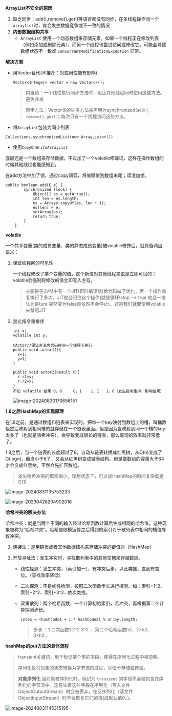 **ArrayList不安全的原因**

1. 缺乏同步：add(),remove(),get()等语言都没有同步，在多线程操作同一个`arraylist`时，肯会发生数据竞争或不一致的情况
2. **内部数据结构共享**：
   - `ArrayList` 使用一个动态数组来存储元素。如果一个线程正在修改列表（例如添加或删除元素），而另一个线程也尝试访问或修改它，可能会导致数组状态不一致或 `ConcurrentModificationException` 异常。

**解决方案**

- 用Vector替代(不推荐：对应用性能有影响)

  ```
  Vector<Integer> vector = new Vector<>();
  ```

  > 内置锁：一个线性执行同步方法时，阻止其他线程同时使用这些方法。避免并发
  >
  > 同步方法：Vector类的许多方法被声明为synchronized(`add()`, `remove()`, `get()`),每次只有一个线程访问这些方法。

- 将`ArrayList`包装为同步列表

```
Collections.synchronizedList(new ArrayList<>())
```

- 使用`CopyOnWriteArrayList`

底层还是一个数组来存储数据，不过加了一个volatile修饰词，这样在操作数组的时候其他线程也能感知到。

在add方法中加了锁，通过copy阔容，将值赋值到数组末尾；读没加锁。

```
public boolean add(E e) {
        synchronized (lock) {
            Object[] es = getArray();
            int len = es.length;
            es = Arrays.copyOf(es, len + 1);
            es[len] = e;
            setArray(es);
            return true;
        }
    }
```

**volatile**

一个共享变量(类的成员变量、类的静态成员变量)被volatile修饰后，就具备两层语义：

1. 保证线程间的可见性  

   一个线程修改了某个变量的值，这个新值对其他线程来说是立即可见的；volatile会强制将修改的值立即写入主存。

   > 主要是在JVM中有一个JIT(即时编译器)给代码做了优化，若一个操作重复执行了多次，JIT就会记住这个操作(就是循环!stop  –>  true  他会一直认为是ture  突然变为false是依然不会停止)，这是我们就要使用volatile来禁用JIT

2. 禁止指令重排序

   ```
   int x;
   volatile int y;
   
   @Actor//保证方法内代码在同一个线程下执行
   public void actor1(){
     x=1;
     y=1;
   }
   
   public void actor2(Result r){
     r.r1=y;
     r.r2=x;
   }
   不加 volatile 结果 0，0     0，1    1，1   1，0（发生指令重排，影响结果）
   ```

   ![image-20240830170656151](C:\Users\ASUS\AppData\Roaming\Typora\typora-user-images\image-20240830170656151.png)

**1.8之后HashMap的实现原理**

在1.8之前，是通过数组和链表来实现的，把每一个key映射到数组上的槽，叫桶数组然后映射到相同槽的就存储在一个链表里面。但是因为当映射到同一个槽的key太多了（也就是哈希冲突），会导致变成很长的链表，那么查询的效率就非常低了。

1.8之后，当一个链表的长度超过了8，自动从链表转换成红黑树，从O(n)变成了 O(logn)，而当小于6了，又会从红黑树变成链表结构。但是要数组的容量大于64才会变成红黑树，不然会先扩容数组。

> 发生哈希冲突的概率很小，理想状态下，可以说HashMap的时间复杂度是O(1)

![image-20240831135753233](D:\a_briup_learn\面试题\集合篇\集合面试题.assets\image-20240831135753233.png)

![image-20230428204902016](D:\a_briup_learn\面试题\集合篇\集合面试题.assets\image-20230428204902016.png)

**哈希冲突的解决办法**

哈希冲突：就是当两个不同的输入经过哈希函数计算后生成相同的哈希值，这种现象被称为“哈希冲突”。哈希值取模运算之后得到的索引对于散列表中相同的槽位导致冲突。

1. 连接法：是用链表或者其他数据结构来存储冲突的键值对（HashMap）

2. 开放寻址法：发生冲突时，寻找散列表中的其他空槽来存储数据。

   - 线性探测：发生冲突，（索引加一），有冲突后移，以此类推，直到有空位。（查找效率降低）

   - 二次探测：不是线性检测，按照二次函数步长进行探测。如：索引+1^2、索引+2^2、索引+3^2…依次类推。

   - 双重散列：两个哈希函数，一个计算初始索引，若冲突，再根据第二个计算探测步长。

     ```
     index = (hashCode1 + i * hashCode2) % array.length;
     ```

     > 步长 ：1     二次函数1 2^2 3^2 …  第二个哈希函数h2、2×h2、 3×h2….

**hashMap的put方法的具体流程**

> transient关键词，用于标记某个类的字段，使得在序列化过程中被忽略。
>
> 序列化是将对象的状态转换为字节流的过程，以便于存储或传递。
>
> **对象序列化** 当对象被序列化时，标记为 `transient` 的字段不会被包含在序列化的字节流中。这意味着这些字段在序列化（写入文件ObjectOutputStream）时会被丢弃，在反序列化（读文件ObjectInputStream）时不会恢复它们的值(成默认值0..)。

![image-20240831145315195](D:\a_briup_learn\面试题\集合篇\集合面试题.assets\image-20240831145315195.png)